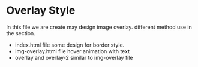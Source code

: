 # Overlay Style
In this file we are create may design image overlay.
different method use in the section.
 * index.html file some design for border style.
 * img-overlay.html file hover animation with text
 * overlay and overlay-2 similar to img-overlay file
